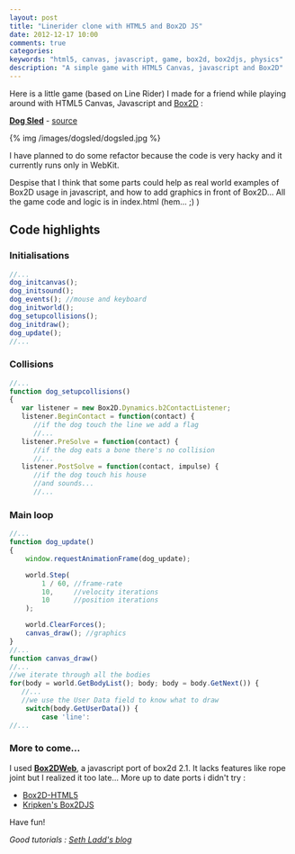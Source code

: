 ```yaml
---
layout: post
title: "Linerider clone with HTML5 and Box2D JS"
date: 2012-12-17 10:00
comments: true
categories: 
keywords: "html5, canvas, javascript, game, box2d, box2djs, physics"
description: "A simple game with HTML5 Canvas, javascript and Box2D"
---
```


Here is a little game (based on Line Rider) I made for a friend while playing around with HTML5 Canvas, Javascript and [Box2D](http://box2d.org) :

**[Dog Sled](http://www.wajrak.com)** - [source](https://github.com/rombdn/dogsled)


{% img /images/dogsled/dogsled.jpg %}


I have planned to do some refactor because the code is very hacky and it currently runs only in WebKit.

Despise that I think that some parts could help as real world examples of Box2D usage in javascript, and how to add graphics in front of Box2D... All the game code and logic is in index.html (hem... ;) )


Code highlights
-----------------

### Initialisations

```javascript
//...
dog_initcanvas();
dog_initsound();
dog_events(); //mouse and keyboard
dog_initworld();
dog_setupcollisions();
dog_initdraw();
dog_update();
//...
```


### Collisions

```javascript
//...
function dog_setupcollisions()
{
   var listener = new Box2D.Dynamics.b2ContactListener;
   listener.BeginContact = function(contact) {
      //if the dog touch the line we add a flag
      //...
   listener.PreSolve = function(contact) {
      //if the dog eats a bone there's no collision
      //...
   listener.PostSolve = function(contact, impulse) {
      //if the dog touch his house
      //and sounds...
      //...
```


### Main loop

```javascript
//...
function dog_update()
{
	window.requestAnimationFrame(dog_update);

	world.Step(
		1 / 60,	//frame-rate
		10,		//velocity iterations
		10		//position iterations
	);

	world.ClearForces();
	canvas_draw(); //graphics
}
//...
function canvas_draw()
//...
//we iterate through all the bodies
for(body = world.GetBodyList(); body; body = body.GetNext()) {
   //...
   //we use the User Data field to know what to draw
	switch(body.GetUserData()) {
		case 'line':
//...
```


### More to come...


I used **[Box2DWeb](http://code.google.com/p/box2dweb)**, a javascript port of box2d 2.1. It lacks features like rope joint but I realized it too late... 
More up to date ports i didn't try : 

- [Box2D-HTML5](http://code.google.com/p/box2d-html5)
- [Kripken's Box2DJS](https://github.com/kripken/box2d.js)


Have fun!


*Good tutorials : [Seth Ladd's blog](http://blog.sethladd.com/search/label/box2d)*